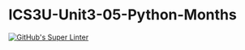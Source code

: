 # ICS3U-Unit3-05-Python-Months

[![GitHub's Super Linter](https://github.com/dbcalitis/ICS3U-Unit3-05-Python-Months/workflows/GitHub's%20Super%20Linter/badge.svg)](https://github.com/dbcalitis/ICS3U-Unit3-05-Python-Months/actions)
